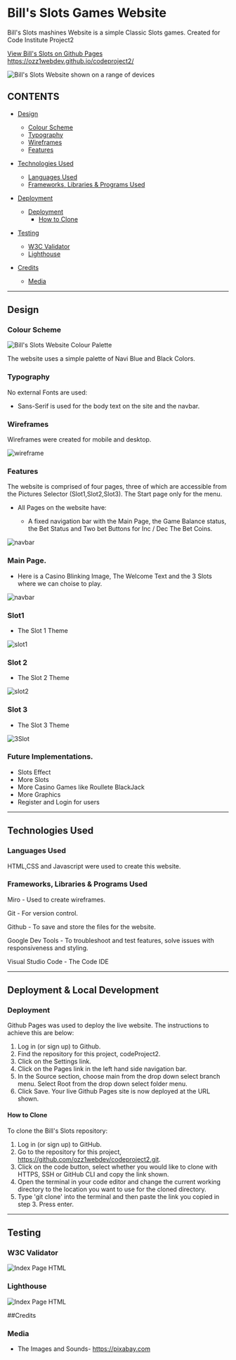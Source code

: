 # Bill's Slots Games Website

<p>Bill's Slots mashines Website is a simple Classic Slots games. Created for Code Institute Project2</p>

[View Bill's Slots on Github Pages](https://ozz1webdev.github.io/codeproject2/) https://ozz1webdev.github.io/codeproject2/

![Bill's Slots Website shown on a range of devices](assets/readme/mockup.jpg)

## CONTENTS

* [Design](#Design)
  * [Colour Scheme](#Colour-Scheme)
  * [Typography](#Typography)
  * [Wireframes](#Wireframes)
  * [Features](#Features)

* [Technologies Used](#Technologies-Used)
  * [Languages Used](#Languages-Used)
  * [Frameworks, Libraries & Programs Used](#Frameworks,-Libraries-&-Programs-Used)

* [Deployment ](#Deployment)
  * [Deployment](#Deployment)
    * [How to Clone](#How-to-Clone)

* [Testing](#Testing)
  * [W3C Validator](#W3C-Validator)
  * [Lighthouse](#Lighthouse)
  
* [Credits](#Credits)
  * [Media](#Media)

- - -


## Design

### Colour Scheme

![Bill's Slots Website Colour Palette](assets/readme/palette.png)

The website uses a simple palette of Navi Blue and Black Colors.

### Typography

No external Fonts are used:

* Sans-Serif is used for the body text on the site and the navbar.  

### Wireframes

Wireframes were created for mobile and desktop.

![wireframe](assets/readme/wireframe.jpg)


### Features

The website is comprised of four pages, three of which are accessible from the Pictures Selector (Slot1,Slot2,Slot3). The Start page only for the menu.

* All Pages on the website have:

  * A fixed navigation bar with the Main Page, the Game Balance status, the Bet Status and Two bet Buttons for Inc / Dec The Bet Coins.

![navbar](assets/readme/menu.jpg)

### Main Page.

  * Here is a Casino Blinking Image, The Welcome Text and the 3 Slots where we can choise to play.

![navbar](assets/readme/mainPage.jpg)


### Slot1
  * The Slot 1 Theme

![slot1](assets/readme/1stSlot.jpg)

### Slot 2
  * The Slot 2 Theme

![slot2](assets/readme/2Slot.jpg)


### Slot 3
  * The Slot 3 Theme

![3Slot](assets/readme/3slot.jpg)


### Future Implementations.
  * Slots Effect
  * More Slots
  * More Casino Games like Roullete BlackJack
  * More Graphics
  * Register and Login for users


- - -

## Technologies Used

### Languages Used

HTML,CSS and Javascript were used to create this website.

### Frameworks, Libraries & Programs Used

Miro - Used to create wireframes.

Git - For version control.

Github - To save and store the files for the website.

Google Dev Tools - To troubleshoot and test features, solve issues with responsiveness and styling.

Visual Studio Code - The Code IDE

- - -

## Deployment & Local Development

### Deployment

Github Pages was used to deploy the live website. The instructions to achieve this are below:

1. Log in (or sign up) to Github.
2. Find the repository for this project, codeProject2.
3. Click on the Settings link.
4. Click on the Pages link in the left hand side navigation bar.
5. In the Source section, choose main from the drop down select branch menu. Select Root from the drop down select folder menu.
6. Click Save. Your live Github Pages site is now deployed at the URL shown.


#### How to Clone

To clone the Bill's Slots repository:

1. Log in (or sign up) to GitHub.
2. Go to the repository for this project, https://github.com/ozz1webdev/codeproject2.git.
3. Click on the code button, select whether you would like to clone with HTTPS, SSH or GitHub CLI and copy the link shown.
4. Open the terminal in your code editor and change the current working directory to the location you want to use for the cloned directory.
5. Type 'git clone' into the terminal and then paste the link you copied in step 3. Press enter.

- - -

## Testing

### W3C Validator

![Index Page HTML](assets/readme/w3Validation.jpg)

### Lighthouse

![Index Page HTML](assets/readme/lighthouse.jpg)

##Credits

### Media

 * The Images and Sounds- https://pixabay.com


